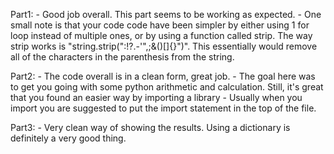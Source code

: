 Part1:
    - Good job overall. This part seems to be working as expected.
    - One small note is that your code code have been simpler by either using 1 for loop instead of multiple ones, or by using a function called strip. The way strip works is "string.strip(":!?.-'\",;&()[]{}")". This essentially would remove all of the characters in the parenthesis from the string.

Part2:
    - The code overall is in a clean form, great job.
    - The goal here was to get you going with some python arithmetic and calculation. Still, it's great that you found an easier way by importing a library
    - Usually when you import you are suggested to put the import statement in the top of the file.
    
Part3:
    - Very clean way of showing the results. Using a dictionary is definitely a very good thing.